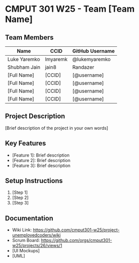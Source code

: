 # CMPUT 301 W25 - Team [Team Name]

## Team Members

| Name         | CCID     | GitHub Username |
| ------------ | -------- | --------------- |
| Luke Yaremko | lmyaremk | @lukemyaremko   |
| Shubham Jain  |  jain8  | Randazer     |
| [Full Name]  |  [CCID]  | [@username]     |
| [Full Name]  |  [CCID]  | [@username]     |
| [Full Name]  |  [CCID]  | [@username]     |
| [Full Name]  |  [CCID]  | [@username]     |

## Project Description

[Brief description of the project in your own words]

## Key Features

- [Feature 1]: Brief description
- [Feature 2]: Brief description
- [Feature 3]: Brief description

## Setup Instructions

1. [Step 1]
2. [Step 2]
3. [Step 3]

## Documentation

- Wiki Link: https://github.com/cmput301-w25/project-unemployedcoders/wiki
- Scrum Board: https://github.com/orgs/cmput301-w25/projects/26/views/1
- [UI Mockups]
- [UML]
